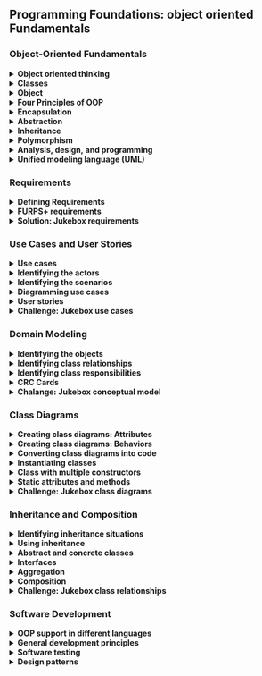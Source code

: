## Programming Foundations: object oriented Fundamentals

### Object-Oriented Fundamentals
<details>
		<summary><strong>Object oriented thinking</strong></summary>
		relaize that object oriented programming is not itself a language Object orientation
		is referred to as a programming paradigm A set of ideas that's supported by many
		languages
		<br>
		<br>
        <strong>Object-Oriented Programming (OOP): </strong>
		<br>
		is a programming paradigm that relies on the concept of <strong>classes and objects.</strong> It is used to structure a software program into simple, reusable pieces of code blueprints <strong>(usually called classes)</strong>, which are used to create <strong>individual instances of objects.</strong>
        <br>
		<ul>
			<li>Objects contain both functions (or methods) and data.</li>
			<li> An object provides a public interface to other code that wants to use it, but it maintains its own private internal state: this means that other parts of the system don't have to care about what is going on inside the object.</li>
		</ul>
        <br>
		<strong>Object oriented Programming Language</strong>
		<ul>
			<li>C#</li>
			<li>C++</li>
			<li>Go</li>
			<li>Java</li>
			<li>Javascript</li>
			<li>perl</li>
			<li>PHP</li>
			<li>python</li>
			<li>R</li>
			<li>Ruby</li>
			<li>Swift</li>
			<li>VB.NET</li>
			<li>and many others</li>
		</ul>
		<br>
		And there are other programming paradigms beyon just procedural and object
		orientation
		<ul>
			<li><strong>Logic Programming Language:</strong> Like Prplog</li>
			<li><strong>Functional Programming Language:</strong> Like Haskell</li>
		</ul>
</details>
<details>
		<summary><strong>Classes</strong></summary>
		<strong>Class: </strong>code-template for creating program objects
		<br>
		<br>
		<strong>Class Components</strong>
		<ul>
			<li><strong>Type ➡️ Name:</strong> What is it?
			<br>
			"RoundCookie"
			</li>
			<li><strong>Properties, data ➡️ Attributes:</strong> What describes it?
			<br>
			"Weight, Color"
			</li>
			<li><strong>Operations ➡️ Behavior:</strong> What can it do?
			<br>
			"decorate() - consume()"
			</li>
		</ul>
		<br>
		<strong>Method:</strong> are basically functions with key difference that methods
						are defined as part of a class
		<ul>
			<li>A program procedure that can return a value </li>
			<li>Defined as part of a class</li>
			<li>can only access data known to its object</li>
		</ul>
		<br>
		<strong>Example</strong>

```
Class Feel:
	position
	color
	boolean
	move()
```
<br>
		<strong>Existing Classes in OO Languages</strong>
		At a minimum:
		<br>
		<ul>
			<li>strings</li>
			<li>Dates</li>
			<li>Collections</li>
			<li>File I/O</li>
			<li>Networking</li>
			<li>And often many more...</li>
		</ul>
		<br>
		<strong>Frameworks and libraries</strong>
		<ul>
			<li>Java Class Library</li>
			<li>.NET Framework BCL</li>
			<li>C++ Standard Library</li>
			<li>Ruby Standard Library</li>
			<li>Python Standard Library</li>
		</ul>
</details>
<details>
		<summary><strong>Object</strong></summary>
		<strong>Object</strong> is an instance of a class
		<br>
		<br>
        Objects are class instances that inherit all the variables and methods from a class.
        <br>
		All objects have
		<ul>
			<li><strong>Identity:</strong>  Coffee mug</li>
			<li><strong>Attribute:</strong> Color, size, fullness</li>
			<li><strong>Behviors:</strong>  fill(), empty(), clean()</li>
		</ul>
		<br>
		<storng>Example</storng>

```
Feel = new Feel(3, "white", false)
```
<br>
		<strong>Objects = Nouns</strong>
		<ul>
			<li>Things</li>
			<li>People</li>
			<li>Places</li>
			<li>Ideas</li>
			<li>Concepts</li>
		</ul>
</details>
<details>
		<summary><strong>Four Principles of OOP</strong></summary>
		there are four fundamentals ideas in object oriented programming to keep in your
		mind when creating classes
		<ul>
			<li><strong>Encapsulation: </strong>containing information in an object, exposing only selected information</li>
			<li><strong>Abstraction: </strong>only exposing high level public methods for accessing an object</li>
			<li><strong>Inheritance: </strong>child classes inherit data and behaviors from parent class</li>
			<li><strong>Polymorphism: </strong>many methods can do the same task</li>
		</ul>
</details>
<details>
		<summary><strong>Encapsulation</strong></summary>
		<strong>Encapsulation:</strong> is the packing of data and functions into one component (for example, a class) and then <strong>controlling access to that component to make a "blackbox" out of the object.</strong>
		<br>
		<ul>
			<li>Wrapping up a data and method together into a single unit (in other words class) is called Encapsulation</li>
			<li>Encapsulation is like enclosing in a capsule. That is enclosing the related operations and data related to an object into that object</li>
		</ul>
		<br>
		<br>
		the purpose of encapsulation is to protect an object from unwanted changes
		<br>
		<strong>to protect an object from unwanted changes to have access to the that data you should use methods that object have setter method or getter method that you define</strong>
		<br>
		<br>
        to make sure that "sensitive" data is hidden from users. To achieve this, you must declare class variables/attributes as private (cannot be accessed from outside the class). If you want others to read or modify the value of a private member, you can provide public get and set methods.
		<br>
		<br>
        <strong>Why Encapsulation?</strong>
        <ul>
            <li>Encapsulation ensures better control of your data, because you (or others) can change one part of the code without affecting other parts</li>
            <li>Increased security of data</li>
        </ul>
		<br>
		<strong>Example</strong>

```
class Player:
 currentHealth
 maxHealth
 setHealthOnLevelUp():
  maxHealth += 500
  currentHealth = maxHealth
```
<br>
		<strong>Another Example</strong>

```
class Car:
 gastype = diesel
 getFuelPercentage():
  return Fuel%
```
<br>

```
bmw = new Car()
bmw.getFuelPercentage()
```
</details>
<details>
		<summary><strong>Abstraction</strong></summary>
		<strong>Abstraction: </strong>main goal is to handle complexity by hiding unnecessary details from the user.
        <br>
		Abstraction means we focus on the essential qualities of something rather than one specific example. By using abstraction, we automatically discard what's unimportant or irrelevant.
		<br>
        Hiding unnecessary details and functionalities and only showing what is important to work is an abstraction.
        <br>
		<ul>
			<li>Abstruction is "To represent the essentail feature without representing the background details" </li>
			<li>Abstruction lets you focus on what the object does instead of how it does it</li>
		</ul>
        <br>
        <br>
        refers to “showing” only the essential attributes of something and “hiding” any implementation information that is unnecessary to the user.
        <br>
        <br>
        It allows users not to get overwhelmed by the hidden logic that makes the users complex logic.
        <br>
        the user is not required to understand or even think about it.
        <br>
        <br>
        <strong>Advantages of Data Abstraction</strong>
        <ul>
            <li>Helps the user to avoid writing low level code.</li>
            <li>Avoids code duplication and increases reusability.</li>
            <li>Can change internal implementation of class independently without affecting the user.</li>
            <li>Helps to increase security of an application or program as only important details are provided to the user.</li>
        </ul>
</details>
<details>
		<summary><strong>Inheritance</strong></summary>
		<strong>Inheritance: </strong>it is possible to inherit attributes and methods from one class to another.
		<br>
        <strong>parent classes extend attributes and behaviors to child classes.</strong>
		<br>
		<br>
        <strong>inheritance concept</strong> into two categories:
        <ul>
            <li><strong>derived class (child)</strong> - the class that inherits from another class</li>
            <li><strong>base class (parent)</strong> - the class being inherited from</li>
        </ul>
		<br>
		<ul>
			<li>Base a new object or class on an existing one</li>
			<li>Inherit the existing attributes and methods</li>
			<li>Great form of code reuse</li>
		</ul>
		<br>
		<strong>Why And When To Use "Inheritance"?</strong>
		<br>
        <strong>It is useful for code reusability:</strong> reuse attributes and methods of an existing class when you create a new class.
		<br>
		<br>
		Multiple Inheritance: mean one child has more than father it's not good and not supported in all the language
</details>
<details>
		<summary><strong>Polymorphism</strong></summary>
		<strong>Dynamic Polymorphism: </strong>Uses the same interface for methods on different types of objects that may implement those method in different ways
		<br>
		<br>
		<strong>Method Overriding:</strong> is change one or more methods from the superClass with the same name to take the same input but change the function itself.
		<br>
		<strong>Creating a unique version of an inherited method.</strong>
		<br>


```
Animal:
 makeSound()

cat:
 makeSound() → "Meow"

dog:
 makeSound() → "Haw haw"
```
<br>
		<strong>Method Overloading: </strong>Implements multiple methods with the same name, but different parameters
		<br>
		Example:

```
brew(coffee, water) → cupOfCoffee
brew(tea, water) → cupOfTea
brew(coffee, tea, water) → cupOfSomething
```
</details>

<details>
		<summary><strong>Analysis, design, and programming</strong></summary>
		<strong>Object-Oriented:</strong> there are usually another word right beside it
		<ul>
			<li><strong>Object Oriented Programming:</strong> Built it, The way to built your design</li>
			<li><strong>Object Oriented Design:</strong> Plan your solution, How are you going to do it?</li>
			<li><strong>Object Oriented Analysis:</strong> Understand your problem, What you need to do?</li>
		</ul>
		<br>
		<strong>The five steps approach:</strong>
		<ul>
			<li>1. Gather requirements ( Fetching for a problem to solve)</li>
			<li>2. Describe the application ( Plain text of how the people will use it)</li>
			<li>3. Identify the main object (The start point of making the classes)</li>
			<li>
				1. Describe the interactions between them
				<ul>
					<li>1. Understanding each object responsibilities.</li>
					<li>2. The behaviors they need to have.</li>
					<li>3. When they interact with other objects</li>
				</ul>
			</li>
			<li>5. Create a class diagram</li>
		</ul>
</details>
<details>
		<summary><strong>Unified modeling language (UML)</strong></summary>
		<strong>Unified Modeling Language (UML):</strong> Standardized notation for diagrams to visualize object-oriented systems.
		<br>
		<h4>Types of UML Diagrams</h4>
		<strong>Structural Diagrams</strong>
		<ul>
			<li>Class diagram</li>
			<li>Component diagram</li>
			<li>Depolyment diagram</li>
			<li>Object diagram</li>
			<li>Package diagram </li>
			<li>Profile diagram </li>
		</ul>
		<br>
		<strong>Behavioral Diagrams</strong>
		<ul>
			<li>Use case diagram</li>
			<li>Activity diagram</li>
			<li>State machine diagram</li>
			<li>sequence diagram</li>
			<li>Communication diagram </li>
			<li>Interaction overview diagram </li>
			<li>Timing diagram </li>
		</ul>
		<br>
		<h4>UML Tools</h4>
		<strong>Things to consider</strong>
		<ul>
			<li>Commercial or open source</li>
			<li>Support platforms</li>
			<li>Diagram drwaing capabilites</li>
			<li>Code generation capabilites</li>
		</ul>
</details>

### Requirements
<details>
		<summary><strong>Defining Requirements</strong></summary>
		The first step to any design process is to gather your requirements.
		<br>
		Figure out what your application or product needs to do.
		<br>
		<br>
		<strong>Requirements</strong> = what does the program need to do ?
		<br>
		what is the problem you are trying to solve ?
		<br>
		why are you building the program in the first place?
		<br>
		<br>
		<strong>Funcational Requirements:</strong> = What must it do?
		<br>
		the application must do ......
		<br>
		<br>
		Example: The system must:
		<ul>
			<li>Heat meals in space-packaging</li>
			<li>Allow users to set a timer for the meal</li>
			<li>Notify the user when the meal is ready.</li>
			<li>Change cooking time based on the type of meal</li>
			<li>Continue to function without a network connection</li>
		</ul>
		<br>
		<strong>Non-functional</strong> requirements = How should it do it?
		<ul>
			<li>Is it <strong>legal?</strong></li>
			<li><strong>Performance:</strong> Response time, Users Number simultaneously.</li>
			<li><strong>Support:</strong> if some problems happen any time what will you do?</li>
			<li><strong>Security</strong></li>
		</ul>
		<strong>How should be:</strong>
		<ul>
			<li>Available 24/7</li>
			<li>Usable while wearing work gloves.</li>
		</ul>
</details>

<details>
		<summary><strong>FURPS+ requirements</strong></summary>
		<strong>FURPS</strong> One commonly used model for classifying software quality attributes
		<br>
		FURPS serves as a checklist of several key qualities to consider when determining requirements.
		<br>
		<br>
		<strong>FURPS refer to </strong>
		<ul>
			<li>
				<strong>Functionality: </strong>the Features of the app
				<br>
				Capability, Reusability, Security
			</li>
			<br>
			<li>
				<strong>Usability: </strong>what affect the person who will use the app?
				<br>
				Is it easy on the eyes?
				<br>
				 Is it intuitive to use?
				<br>
 				Is the documentation accurate and complete?
				<br>
				Human Factors, Aesthetics, Consistency, Documentation
			</li>
			<br>
			<li>
				<strong>Reliability: </strong>How Much system downtime is acceptable? Is system can be recovered?
				<br>
				Availability, Failure Rate & Duration, Predictability
			</li>
			<br>
			<li>
				<strong>Performance: </strong> dictate the application's response time through put.
				<br>
  				And they put limits on the system resources it can use. In supportability.
  				<br>
				Speed, Efficiency, Resource, Consumption, Scalability
			</li>
			<br>
			<li>
				<strong>Supportability: </strong>  Make sure the application can be tested, extended, serviced and installed and configured.
				<br>
				Testability, Extensibility, Serviceability, Configurability
			</li>
		</ul>
		<br>
		<strong>FURPS+</strong>
		<ul>
			<li><strong>Design: </strong>constraints on how the software must be built because the app requires certain things such as a relational database.</li>
			<li>
				<strong>Implementation: </strong> Does it have to be written in a certain language?<br>
				Are there standards or methodologies that need to be followed?</li>
			<li>
				<strong>Interface: </strong>Communication with other devices is a common need.
				<br>
				refer to an external system that needs to be interfaced with.
			</li>
			<li><strong>Physical: </strong> related to the hardware on which the application must run or deplyed on.</li>
		</ul>
</details>
<details>
	<summary><strong>Solution: Jukebox requirements</strong></summary>
	<strong>Functional - the system must do:</strong>
	<ul>
		<li>Have music libraries</li>
		<li>Allow user to choose any album and select single song</li>
		<li>After putting any song to play check the queue</li>
		<li>if the last 3 songs from same user jump it to the next play</li>
		<li>if not put it in the queue</li>
	</ul>
	<br>
	<strong>Non-Functional - the system should be:</strong>
	<ul>
		<li>Intuitive to use while floating in space</li>
		<li>Available 24/7</li>
		<li>Low power</li>
	</ul>
</details>

### Use Cases and User Stories
<details>
	<summary><strong>Use cases</strong></summary>
	<strong>Use Cases: </strong>shifting focus towards the user and how they accomplish a particular goal a use case needs three essential things
	<br>
	<ul>
		<li><strong>Title: </strong>What is the goal?</li>
		<li><strong>Primary Actor: </strong>Who desires it? (the person or system that will use the program)</li>
		<li><strong>Success Scenario: </strong>How is it accomplished? (the steps)</li>
	</ul>
	<strong>Additional Details</strong>
	<ul>
		<li><strong>Preconditions:</strong> When this use case is started?</li>
		<li><strong>Postconditions</strong></li>
		<li><strong>Secondary Actors</strong></li>
		<li><strong>Stakeholders</strong></li>
		<li><strong>Scope</strong></li>
		<li><strong>Priority</strong></li>
		<li><strong>Owner</strong></li>
	</ul>
	<br>
	<h4>Use Case: Scenario as Steps</h4>
	<ul>
		<li><strong>Title: </strong>Heat Meal</li>
		<li><strong>Primary Actor: </strong>Astronaut</li>
		<li>
			<strong>Success Scenario: </strong>
			<ul>
				<li>Astronaut inserts meal package.</li>
				<li>The system identifies the type of meal.</li>
				<li>The system heats the package for the length of time required for meal type.</li>
				<li>The system notifies the astronaut that the meal is ready to vie space pager.</li>
				<li>Astronaut removes the package from the system.</li>
			</ul>
		</li>
		<li>
			<strong>Extensions</strong>
			<ol>
				<li>Describe steps for unidentifiable package</li>
				<li>Describe steps for space-pager system error</li>
			</ol>
		</li>
	</ul>
</details>
<details>
	<summary><strong>Identifying the actors</strong></summary>
	Start thinking about the peoples who maybe use your system "If it multiple users system". (User Icon)
	<br>
	who will interact with the program
	<br>
	Thinking about another systems or organizations which need to connect with your system. (Systems = Box)
	<br>
	Notice that  the program could have multiple people interacting with it to accomplish different goals.
	<br>
    Thinking about their different job titles or departments can also prompt ideas for use case scenarios.
	<br>
	yoou should also ask does the application need to interact with other computer systems or other organizations?
	<br>
    Those external systems are considered actors too.
	<br>
	But keep in mind that the same person with the same role and job title could actually be different actors at different times.
	<br>
    The focus should really be on the goal that the actor wants to accomplish, and how we define those actors can vary depending on the use case.
	<br>
    the primary actors in scenario aren't necessarily the most important actor in the scenario They're just the one who initiated it
</details>
<details>
	<summary><strong>Identifying the scenarios</strong></summary>
	describe a goal that an actor can accomplish in a single encounter and stay focused on the user's intention what they really want to accomplish.
	<br>
	<br>
	write your scenario either as a paragraph or a list of steps The goal is readability and ease of creation over formality.
	<br>
    don't put the verbs that will accomplish the goal put the goal it self omit needless words
    don't use words like screen, click, button , select
	<strong>User-Focused Goals</strong>
	<ul>
		<li>Cook meal</li>
		<li>Generate reports</li>
		<li>Change settings</li>
		<li>Order supplies</li>
	</ul>
	<br>
	<strong>Focus</strong> only on the best scenario ever then all others can be alternative paths
	<br>
	<strong>Focus</strong> on the main actions with out any details
	<br>
	<strong>Focus</strong> on the function without the interface, Don't use words bottom, screen, click .. etc.
	<br>
	<br>
	<strong>Question to help you thinking:</strong>
	<ul>
		<li>Who performs system adminstration tasks?</li>
		<li>Who manages users and security?</li>
		<li>What happens of the system fails?</li>
		<li>Is anyone looking at performance metrics or logs?</li>
	</ul>
</details>
<details>
	<summary><strong>Diagramming use cases</strong></summary>
	<ol>
		<li>Start with listing your use cases</li>
		<li>Then draw the actors with there names, and make circle on each use case, after than draw a big box around use cases as a refer to the system internal</li>
		<li>Draw lines from the actor to each user case he will work with</li>
		<li>If there are another system or second role actor, draw it at the other side with square around and <<actor>> to define it</li>
	</ol>
</details>
<details>
	<summary><strong>User stories</strong></summary>
	User story is simpler than use case, it's focus only on small scenario from the user perspective and focusing only on his goal. As a (type of user) I want (goal) so that (reason)
	<br>
	still describes a single small scenario from a user's perspective, focusing on their goal. what they want to do and why rather than focusing on the system.
	<br>
	But unlike a use case, which can be several pages,
	<br>
	a user story is typically written as just one, perhaps two, sentences and they're very commonly written on index cards because that forces us to keep them short and sweet.
	<br>
	the focus is on intent and should not include descriptions of the user interface. these are intended to be quick, readable summaries of a specific goal and why the user wants it.
	<ul>
		<li>
			As an astronaut - I want to heat up my food - So that I can get eat a warm meals
		</li>
		<li>
			As a nutritianist - I want to see what astronauts eat - So that i can monitor their diet
		</li>
		<li>
			As an astronaut - I want to press a button to delay when my food gets cooked - So that it will be ready later
		</li>
		<li>
			As an astronaut - I want to schedule when i heat my food- So it will be ready later
		</li>
		<li>
			As a student - I want to see my courses - so I can focus on studying.
		</li>
	</ul>
	<br>
	<br>
	<table>
		<tr>
			<th>User Stories</th>
			<th>Use Cases</th>
		</tr>
		<tr>
			<td>short (one index card)</td>
			<td>Long (a document)</td>
		</tr>
		<tr>
			<td>One goal, no details</td>
			<td>Multiple goals and details</td>
		</tr>
		<tr>
			<td>Informal</td>
			<td>Casual to (very) formal</td>
		</tr>
		<tr>
			<td>"Placeholder for conversation"</td>
			<td>"Record of converstion"</td>
		</tr>
	</table>
	<br>
	We start making User Stories to hold the topics then make Use case to Each one or collect smaller together.
</details>
<details>
	<summary><strong>Challenge: Jukebox use cases</strong></summary>
	<strong>Functional Requirements</strong>
	<ul>
		<li>Maintain a library of albums/songs</li>
		<li>Allow users to brows albums/songs</li>
		<li>Allow users to select individual songs</li>
		<li>Prevent users from selecting entire albums</li>
		<li>Maintain a queue of songs to play</li>
		<li>Play music</li>
		<li>Allow users to sort by artist</li>
		<li>Identify individual users</li>
		<li>Track number of plays per user</li>
	</ul>
	<br>
	<strong>Non-Functional Requirements</strong>
	<ul>
		<li>Intuitive to use in spacec</li>
		<li>Available 24/7</li>
		<li>Low Power</li>
		<li>Updatable</li>
	</ul>
	<br>
	<strong>Use Case 01</strong>
	<ul>
		<li><strong>Title: </strong>Play song</li>
		<li><strong>Primary Actor: </strong>User</li>
		<li>
			<strong>Success Scenario: </strong>
			<ol>
				<li>The system identifies user</li>
				<li>The user browses library of available albums</li>
				<li>The user selects an album and browses list of songs on the selected album</li>
				<li>The user selects a song</li>
				<li>The system plays the selectd a song</li>
				<li>play like setting</li>
			</ol>
		</li>
	</ul>
	<br>
	<strong>Use Case 02</strong>
	<ul>
		<li><strong>Title: </strong>Select Multiple Songs</li>
		<li><strong>Primary Actor: </strong>User</li>
		<li>
			<strong>Success Scenario: </strong>
			<ol>
				<li>The system identifies user</li>
				<li>The user browses available albums and songs</li>
				<li>The user selects a song</li>
				<li>The system begins playing selectd song</li>
				<li>The user continues browsing and selects a second song</li>
				<li>The system adds second song to play queue</li>
				<li>The system plays second song after first song is over</li>
			</ol>
		</li>
	</ul>
	<br>
	<strong>Use Case 03</strong>
	<ul>
		<li><strong>Title: </strong>Play song</li>
		<li><strong>Primary Actor: </strong>Astronaut</li>
		<li>
			<strong>Success Scenario: </strong>
			<ol>
				<li>Astronaut open lib</li>
				<li>Then pick an album</li>
				<li>
					choose 3 songs or less to play
					<ol>
						<li>if choose more tell him max number</li>
						<li>if there are 3 same user jump next play</li>
					</ol>
				</li>
				<li>
					choose play setting (loop, shuffle)
					<ol>
						<li>if not selected ask after queue, time 10sec then shuffle.</li>
					</ol>
				</li>
				<li>play like setting</li>
			</ol>
		</li>
	</ul>
	<br>
	<br>
	<strong>Use Case 04</strong>
	<ul>
		<li><strong>Title: </strong>Update Lib</li>
		<li><strong>Primary Actor: </strong>Admin</li>
		<li>
			<strong>Success Scenario: </strong>
			<ol>
				<li>Astronaut open sittings</li>
				<li>plugin storage</li>
				<li>move new data, done editing</li>
				<li>remove storage</li>
				<li>close setting</li>
			</ol>
		</li>
	</ul>
	<br>
	<strong>User Stories</strong>
	<br>
	As a user, i want my song to be added to the front of a long play queue, so that i don't have to wait hours to hear it
	<br>
	As a user, i want to be identified without touching anything, so that my hands are free to do other things
</details>

### Domain Modeling

<details>
	<summary><strong>Identifying the objects</strong></summary>
	- After defining requirements and writing some use cases or user stories we start to transition from analysis, understanding the problem we're trying to solve, to design, how we're going to organize our solution.
  	<br>
	- with the analysis done, our next step is to create a conceptual model.
	<br>
	<br>
	<strong>Conseptual Model: </strong> Represents important objects and the relationships between them
	<br>
	This model is done after analysis phase (Use cases & user stories)
	<br>
	at this point we pick all our system objects and every thing we should be aware of
	<br>
	To get the objects we go back to the use cases and the user stories then pick all of the nouns
	<br>
	To identify objects we'll go through all of our use cases and user stories and any other written requirements to pick out all of the nouns.
	<br>
  	after defining the objects we simply drawing a box around each of those objects we have the beginning of a conceptual model.
	<br>
	<img src="https://manssorr.notion.site/image/https%3A%2F%2Fs3-us-west-2.amazonaws.com%2Fsecure.notion-static.com%2F49dabb74-ffff-418a-8a72-26ed2a6c2f72%2FUntitled.png?table=block&id=245bc35e-55d3-468a-9c94-ad0ac25290db&spaceId=a3f51d20-62c5-408a-823f-471ed08ec100&width=1410&userId=&cache=v2" alt="img" title="image Title" />
	<br>
	<img src="https://manssorr.notion.site/image/https%3A%2F%2Fs3-us-west-2.amazonaws.com%2Fsecure.notion-static.com%2Fb8eda863-2846-4823-b24d-5552455bfb15%2FUntitled.png?table=block&id=d500e754-1f34-4b07-b67b-3c246e13003d&spaceId=a3f51d20-62c5-408a-823f-471ed08ec100&width=990&userId=&cache=v2" alt="img" title="image Title">
	<br>
	Now search at them to find duplications and the useless ones
	<img src="https://manssorr.notion.site/image/https%3A%2F%2Fs3-us-west-2.amazonaws.com%2Fsecure.notion-static.com%2F2523c469-56bd-4699-ab20-be0d632f3993%2FUntitled.png?table=block&id=b6e91e7a-0f4d-4175-b497-66ed9ea565fe&spaceId=a3f51d20-62c5-408a-823f-471ed08ec100&width=1480&userId=&cache=v2" alt="img" title="image Title">
</details>
<details>
	<summary><strong>Identifying class relationships</strong></summary>
	Now after pick the class to the conceptual model we need to identify the relations between them with draw lines between them
	<br>
	Once we have the potential objects picked out for our conceptional model, it's useful to indicate the main relationships or associations between those concepts by drawing lines between the boxes.
	<br>
  	Now, optionally, it may be useful to add a short note to actually describe the relationship.
	<br>
	then write down a work which describe the relation between them
	<br>
	The benefit of detailing these relationships is that it makes it easier to realize which objects interact with each other, meaning which objects have behaviors that affect other objects.
	<br>
	<img src="https://manssorr.notion.site/image/https%3A%2F%2Fs3-us-west-2.amazonaws.com%2Fsecure.notion-static.com%2Fc8de4732-2f75-4e01-91dd-dbae99478af4%2FUntitled.png?table=block&id=e6999521-f2a8-4c38-9be2-7af49e9e5e64&spaceId=a3f51d20-62c5-408a-823f-471ed08ec100&width=1130&userId=&cache=v2"  alt="img" title="image Title">
</details>
<details>
	<summary><strong>Identifying class responsibilities</strong></summary>
	Now we need to know each class (object) responsibilities, so we back to use cases and user stories then searching this time for verbs only
	<br>
	We need to figure out the responsibilities for our conceptual objects to really identify what are, and what are not classes that we'll need to create.
	<br>
	We will go back to the user stories and  look for verbs, and verb phrases to identify responsibilities.
	<br>
	<img src="https://manssorr.notion.site/image/https%3A%2F%2Fs3-us-west-2.amazonaws.com%2Fsecure.notion-static.com%2F5dd78045-b45e-4714-815d-4e855a5ebae7%2FUntitled.png?table=block&id=cd0ebe73-edb0-4a3f-a2f5-383d27da213c&spaceId=a3f51d20-62c5-408a-823f-471ed08ec100&width=1390&userId=&cache=v2" alt="img" title="image Title">
	<br>

> An object should be responsible for itself
<br>
	like steers asteroid for first look you may said the player who responsible for steer it !
	<br>
	but no, the player only ask the asteroid to move and the asteroid itself responsible to his move
	<br>
	<img src="https://manssorr.notion.site/image/https%3A%2F%2Fs3-us-west-2.amazonaws.com%2Fsecure.notion-static.com%2F24ce28fb-11d8-4914-b19a-acace07eb252%2FUntitled.png?table=block&id=5c38e419-20af-4607-9940-b5921fcb5027&spaceId=a3f51d20-62c5-408a-823f-471ed08ec100&width=1600&userId=&cache=v2" alt="img" title="image Title">
	<br>
	Don't give much behaviors(responsibilities) to single actor but the mean actor could ask other things to there behaviors
	<img src="https://manssorr.notion.site/image/https%3A%2F%2Fs3-us-west-2.amazonaws.com%2Fsecure.notion-static.com%2F84d1c953-70a3-40cd-94db-b442e9cdd363%2FUntitled.png?table=block&id=59ff3479-8f33-44b3-b0f6-f78e024371a7&spaceId=a3f51d20-62c5-408a-823f-471ed08ec100&width=1510&userId=&cache=v2" alt="img" title="image Title">
	<br>
	System word here refers to some part of the system should do that not an actor called system will do ! to avoid doing that :
	<br>
	<img src="https://manssorr.notion.site/image/https%3A%2F%2Fs3-us-west-2.amazonaws.com%2Fsecure.notion-static.com%2F2fe2a6a7-b3d1-48cc-acdb-79cbf3a0f379%2FUntitled.png?table=block&id=5c6d6a1f-9c0c-4514-aa95-8b977d47c4b8&spaceId=a3f51d20-62c5-408a-823f-471ed08ec100&width=2000&userId=&cache=v2" alt="img" title="image Title">
	<br>
	<img src="https://manssorr.notion.site/image/https%3A%2F%2Fs3-us-west-2.amazonaws.com%2Fsecure.notion-static.com%2F6a0f6d57-09da-474e-a327-ab72358c62c7%2FUntitled.png?table=block&id=b053f382-215a-41d8-87f4-495adf687bde&spaceId=a3f51d20-62c5-408a-823f-471ed08ec100&width=2000&userId=&cache=v2" alt="img" title="image Title">
</details>
<details>
	<summary><strong>CRC Cards</strong></summary>
	<br>
	<strong>CRC: </strong>Class Responsibilities Collaboration
	<br>
	<strong>Each CRC cards represents one class</strong>
	<ul>
		<li>it has three sections. The first section is the name of the class at the top, which is usually underlined.</li>
		<li>The Right section  is the Responsibilities of the class, the things that it needs to take care of.</li>
		<li>The left section  is for the Collaborators, the other classes it interacts with.</li>
	</ul>
	CRC cards typically use this format with the responsibilities taking up the left two-thirds of the card, and the collaborators on what's remaining to the right.
	<br>
	<br>
	<strong>CRH: </strong>Component Responsibilities Helper
	<br>
	It should be like that and on a small piece of paper, to make it simple.
	<br>
	<img src="https://manssorr.notion.site/image/https%3A%2F%2Fs3-us-west-2.amazonaws.com%2Fsecure.notion-static.com%2Ffbef972f-518b-4529-9c17-cd551fba3c36%2FUntitled.png?table=block&id=3455ea55-fc92-410a-ac4b-afca421d8823&spaceId=a3f51d20-62c5-408a-823f-471ed08ec100&width=820&userId=&cache=v2" alt="img" title="image Title">
	<br>
	Use NOUNS to find Class , And VERBS to Responsibilities
	<br>
	<img src="https://manssorr.notion.site/image/https%3A%2F%2Fs3-us-west-2.amazonaws.com%2Fsecure.notion-static.com%2Fd778ae96-578f-44ee-96a0-58a90314ddec%2FUntitled.png?table=block&id=26157f67-2f8d-40a9-b65e-16e33bc79c80&spaceId=a3f51d20-62c5-408a-823f-471ed08ec100&width=830&userId=&cache=v2" alt="img" title="image Title">
</details>
<details>
	<summary><strong>Chalange: Jukebox conceptual model</strong></summary>
	<img src="https://manssorr.notion.site/image/https%3A%2F%2Fs3-us-west-2.amazonaws.com%2Fsecure.notion-static.com%2F50126ae2-6160-4a45-8eda-a07d92aa3b05%2FUntitled.png?table=block&id=649be3cd-debe-4db7-8d97-8582eadb215d&spaceId=a3f51d20-62c5-408a-823f-471ed08ec100&width=1570&userId=&cache=v2">
	<br>
	<img src="https://manssorr.notion.site/image/https%3A%2F%2Fs3-us-west-2.amazonaws.com%2Fsecure.notion-static.com%2F6e8e59f4-a480-44ca-8fd6-0fa825b90305%2FUntitled.png?table=block&id=c3cc288c-5604-4be4-81b9-a75f81ff5e6d&spaceId=a3f51d20-62c5-408a-823f-471ed08ec100&width=1610&userId=&cache=v2">
	<br>
	<img src="https://manssorr.notion.site/image/https%3A%2F%2Fs3-us-west-2.amazonaws.com%2Fsecure.notion-static.com%2F307ea140-1d62-4dfd-9f3f-b27c3856e4c5%2FUntitled.png?table=block&id=3f0b056e-97b5-404e-98ab-d49e4bd9c8ec&spaceId=a3f51d20-62c5-408a-823f-471ed08ec100&width=2000&userId=&cache=v2">
	<br>
	Removing system to Avoiding master class
	<img src="https://manssorr.notion.site/image/https%3A%2F%2Fs3-us-west-2.amazonaws.com%2Fsecure.notion-static.com%2F7097015c-1858-4b00-b102-cbb767b7d6bb%2FUntitled.png?table=block&id=a63c731d-ee06-4d5b-989e-54a6111f998a&spaceId=a3f51d20-62c5-408a-823f-471ed08ec100&width=670&userId=&cache=v2">
	<br>
	<img src="https://manssorr.notion.site/image/https%3A%2F%2Fs3-us-west-2.amazonaws.com%2Fsecure.notion-static.com%2F638d9d26-f738-4e13-9532-b55ec2c2f92b%2FUntitled.png?table=block&id=9faebf58-7cc7-48ff-b629-39c3a65616e2&spaceId=a3f51d20-62c5-408a-823f-471ed08ec100&width=1440&userId=&cache=v2">
	<br>
	<img src="https://manssorr.notion.site/image/https%3A%2F%2Fs3-us-west-2.amazonaws.com%2Fsecure.notion-static.com%2Fa5b1d328-0667-4f0f-84d1-dbd28c9c173f%2FUntitled.png?table=block&id=e3df3e52-264d-44f4-a524-4b3b266c0888&spaceId=a3f51d20-62c5-408a-823f-471ed08ec100&width=2000&userId=&cache=v2">
</details>

### Class Diagrams
<details>
	<summary><strong>Creating class diagrams: Attributes</strong></summary>
	<strong>Class Diagram</strong>
	<br>
	<ul>
		<li><strong>ClassName</strong>: Spaceship</li>
		<li>
			<strong>Attributes</strong>
			<ul>
				<li>callSign</li>
				<li>shieldActive</li>
				<li>shieldStrength</li>
				<li>position</li>
			</ul>
		</li>
		<li>
			<strong>Behaviors</strong>
			<ul>
				<li>getShieldStrength</li>
				<li>reduceShield</li>
				<li>getPosition</li>
				<li>move</li>
				<li>setPosition</li>
			</ul>
		</li>
	</ul>
	<br>
	<br>
	<strong>Behavior</strong>  they're usually named as short verb phrases.
	<br>
	it's common practice to name methods that modify and retrieve attributes as get instant operations rather than things like change or retrieve.
	<br>
  	And some languages will even automatically generate getter and setter methods for you.
	<br>
	<br>
	 You'll commonly see plus and minus signs before the attributes and methods in UML class diagrams.
	<br>
	Which is referred to as controlling visibility.
	<br>
	Minus indicates that a member should be private to the class, meaning it's not directly accessible by other objects.
	<br>
  	plus means the member should be public.
	<br>
	<br>
	The rule here is to leave as many attributes and methods private as possible, and only make something public if you know another object will need to use it.
	<br>
	Your focus should really be on what object do rather than just viewing them as data structures.
</details>
<details>
	<summary><strong>Creating class diagrams: Behaviors</strong></summary>
	At behavior we can use Responsibilities from Conceptional model which we had created Responsibility(Input datatype) : Return datatype
	<br>
	Incapsolation: + Public - Private
	<img src="https://manssorr.notion.site/image/https%3A%2F%2Fs3-us-west-2.amazonaws.com%2Fsecure.notion-static.com%2F4902c992-ece1-43b4-8682-1c6b951e0a90%2FUntitled.png?table=block&id=5f72e7d8-7bd2-48b3-8f22-895401db3da0&spaceId=a3f51d20-62c5-408a-823f-471ed08ec100&width=1120&userId=&cache=v2">

> The rule: to make many as you can every thing is private, and only public if another object will need to use it
</details>
<details>
	<summary><strong>Converting class diagrams into code</strong></summary>

```
	public class Spaceship {

	// instance variables
	public String callsign;
	private int shieldStrength;

	// methods
	public String fireMissile() {
	return "Pew!";
	}

	public void reduceShield(int amount) {
	shieldStrength -= amount;
	}
}
```
<br>
</details>
<details>
	<summary><strong>Instantiating classes</strong></summary>
	To make a new object in different languages:
	<br>
	<img src="https://manssorr.notion.site/image/https%3A%2F%2Fs3-us-west-2.amazonaws.com%2Fsecure.notion-static.com%2Fa8c7c2dd-672b-4d5c-8c94-38e52242e61c%2FUntitled.png?table=block&id=7764beaa-b2db-4700-b0d6-dc21c50b6e70&spaceId=a3f51d20-62c5-408a-823f-471ed08ec100&width=2000&userId=&cache=v2">
	<br>
	<br>
	<strong>Constructor: </strong>A special method that gets called to create an object
	<br>
	It should contain the initial values that i want to be for each new object of this class.
	<br>
	And it should be a method on the class with same name of it and be + <strong>(Public)</strong>
</details>
<details>
	<summary><strong>Class with multiple constructors</strong></summary>
	At this point maybe some one say: What if I need to make an object with different initial values from the one you made the constructor with ? I will reply then make multiple constructors!
	<br>
	<br>
	<strong>Multiple Constructors:</strong> Also called overloading its to let the first constructor take in value at the argument ( ) to make another object with different initial values
	<br>
	most langauges will let us create multiple constructor methods through a process called overloading
	<br>

```
public class Spaceship {

	// instance variables
	public String callSign;
	private Int shieldStrength

	// constructor methods
	public Spaceship() {
		name = "The nameless ship";
		shieldStrength = 100; }

	// overload constructor
	public Spaceship(String name) {
		callSign = name;
		shieldStrength = 200;

	// other methods omitted
}
```
<strong>Method Overloading</strong> Which allow a class to have more than one method with the same name, but different sets of input parameters
	<br>
	Overloading multiple constructors gives us flexibility to pass in information when actually creating object
	<br>
	<br>
	<strong>Destructor</strong> A special method that gets called when the object is destroyed
	<br>
	<strong>Finalizer</strong> A special method that gets called when the object is destroyed
</details>
<details>
	<summary><strong>Static attributes and methods</strong></summary>
	<strong>Instance Variable: </strong>Variable for which each instantiated object of a class has a separate copy
	<br>

```
public class Spaceship {

	// instance variables
	public String callSign;
	private int shieldStrength;

	// class variables
	public static float toughness;

	// other code omitted
}
```
<br>
Just define it inside the class but out side the _ init_ function:
<br>

```
class Spaceship():

	# class variables
	toughness = 0.8

	def _init_(self):

		# instance variables
		self.callsign = "
		self._shieldStrength = 100

	# other code omitted
```
<br>
But to access it we should use className.classVariable NOT just as a normal Var
<br>
<img src="https://manssorr.notion.site/image/https%3A%2F%2Fs3-us-west-2.amazonaws.com%2Fsecure.notion-static.com%2Fb2ac4f90-1911-4938-a3e4-6d3debea0b05%2FUntitled.png?table=block&id=8bd50164-ee0e-4018-abf1-6953be901896&spaceId=a3f51d20-62c5-408a-823f-471ed08ec100&width=1640&userId=&cache=v2">
<br>
	<strong>Static Variable</strong>
	<br>
	<ul>
		<li>Variable that is shared across all objects in a class</li>
		<li>Also called a shared varible or a class variable</li>
	</ul>
	<br>
	At UML Statics member should be Underlined
	<br>
	<img src="https://manssorr.notion.site/image/https%3A%2F%2Fs3-us-west-2.amazonaws.com%2Fsecure.notion-static.com%2Fff77fb17-4a27-4396-a730-c7d78c536e72%2FUntitled.png?table=block&id=38958c1c-7b5d-4649-b52f-212a12dee4f3&spaceId=a3f51d20-62c5-408a-823f-471ed08ec100&width=640&userId=&cache=v2" >
</details>
<details>
	<summary><strong>Challenge: Jukebox class diagrams</strong></summary>
	<img src="https://manssorr.notion.site/image/https%3A%2F%2Fs3-us-west-2.amazonaws.com%2Fsecure.notion-static.com%2F0e827136-1df9-4c4d-8d27-641b29418543%2FUntitled.png?table=block&id=e94baa53-8c58-4e29-a2c3-5bda7a04d54b&spaceId=a3f51d20-62c5-408a-823f-471ed08ec100&width=1600&userId=&cache=v2" >
	<br>
	Here You make vars private so made two public get methods to access them
	<br>
	<img src="https://manssorr.notion.site/image/https%3A%2F%2Fs3-us-west-2.amazonaws.com%2Fsecure.notion-static.com%2F18a1a301-4d2f-4e2a-a1e6-e312cfc919de%2FUntitled.png?table=block&id=e4de6685-fa1e-410d-9391-6a5290d4838d&spaceId=a3f51d20-62c5-408a-823f-471ed08ec100&width=1020&userId=&cache=v2" >
	<br>
	<img src="https://manssorr.notion.site/image/https%3A%2F%2Fs3-us-west-2.amazonaws.com%2Fsecure.notion-static.com%2F488c66d8-18b8-4d07-8650-59f6490abb71%2FUntitled.png?table=block&id=4c66410f-0578-43cc-8f00-656de073e689&spaceId=a3f51d20-62c5-408a-823f-471ed08ec100&width=510&userId=&cache=v2" >
	<br>
	<img src="https://manssorr.notion.site/image/https%3A%2F%2Fs3-us-west-2.amazonaws.com%2Fsecure.notion-static.com%2F842cfe87-ebbe-4ef4-9cba-29db9b79b6aa%2FUntitled.png?table=block&id=6556c625-b78e-4801-880d-cb8d417e49d8&spaceId=a3f51d20-62c5-408a-823f-471ed08ec100&width=500&userId=&cache=v2" >
	<br>
	<img src="https://manssorr.notion.site/image/https%3A%2F%2Fs3-us-west-2.amazonaws.com%2Fsecure.notion-static.com%2F6338b670-0d9f-462d-bef8-1e09abdbef2a%2FUntitled.png?table=block&id=ed3b1843-05b8-4e32-b167-fb1073d2e0f7&spaceId=a3f51d20-62c5-408a-823f-471ed08ec100&width=2000&userId=&cache=v2" >
</details>

### Inheritance	and Composition
<details>
	<summary><strong>Identifying inheritance situations</strong></summary>
	<strong>inheritance:</strong> subclasses or child classes automatically have all of the attributes and methods of their parent class. And they can have their own unique attributes and methods in addition to those.
	<br>
	<br>
	The best way to identify if it's inheritance, is with two simple words, is a (a kind of , or  type of ) Inheritance describes an is a relationship between objects.
	<br>
	Like: A star fighter is a spaceship, or A cargo shuttle is a spaceship.
	<br>
	<img src="https://manssorr.notion.site/image/https%3A%2F%2Fs3-us-west-2.amazonaws.com%2Fsecure.notion-static.com%2Fa3e1db4c-a866-443d-bc73-1bd8b2210436%2FUntitled.png?table=block&id=d86b1594-f74a-4194-bdb0-8630c6ba4797&spaceId=a3f51d20-62c5-408a-823f-471ed08ec100&width=2000&userId=&cache=v2">
	<img src="https://manssorr.notion.site/image/https%3A%2F%2Fs3-us-west-2.amazonaws.com%2Fsecure.notion-static.com%2Fef963b1c-0f93-430b-8323-fb1bc6b9a4d9%2FUntitled.png?table=block&id=35e1eedc-13a2-48fa-9864-08b6f656108b&spaceId=a3f51d20-62c5-408a-823f-471ed08ec100&width=1140&userId=&cache=v2">
	<br>
	<br>
	<strong>Overriding:</strong> Allowing a subclass to replace the implementation of a method from the superclass
	<br>
	<strong>Method Overriding:</strong>is change one or more methods from the superClass with the same name to take the same input but change the function itself.
	<br>
	<br>
	And you can make a multilevel Inheritance

> It's Normal to didn't use any inheritance on every diagram you make!
</details>
<details>
	<summary><strong>Using inheritance</strong></summary>
	At different languages:
	<img src="https://manssorr.notion.site/image/https%3A%2F%2Fs3-us-west-2.amazonaws.com%2Fsecure.notion-static.com%2F8c48b3c0-6a88-4d16-b704-e7b8e176def8%2FUntitled.png?table=block&id=4f14896a-eca6-4a38-b6f6-daa428998370&spaceId=a3f51d20-62c5-408a-823f-471ed08ec100&width=2000&userId=&cache=v2">
	<br>
	To calling a method from the super class you may use the keyword Super like that:
	<img src="https://manssorr.notion.site/image/https%3A%2F%2Fs3-us-west-2.amazonaws.com%2Fsecure.notion-static.com%2Fad910232-1961-4058-8a35-1f573188e7c7%2FUntitled.png?table=block&id=130e2284-0ac5-43d9-92a0-c0371405b2c9&spaceId=a3f51d20-62c5-408a-823f-471ed08ec100&width=2000&userId=&cache=v2">
</details>
<details>
	<summary><strong>Abstract and concrete classes</strong></summary>
	<ul>
		<li>
			<details>
				<summary><strong>Abstract from GeeksForGeeks.Org</strong></summary>
				<strong>C++:</strong>  Sometimes implementation of all function cannot be provided in a base class because we don’t know the implementation. Such a class is called abstract class. For example, let Shape be a base class. We cannot provide implementation of function draw() in Shape, but we know every derived class must have implementation of draw(). Similarly an Animal class doesn’t have implementation of move() (assuming that all animals move), but all animals must know how to move. We cannot create objects of abstract classes.
				<br>
				<br>
				<strong>Java: </strong> An abstract class that is declared by the abstract keyword. An abstract class cannot be instantiated directly, i.e. the object of such class cannot be created directly using the new keyword. An abstract class can be instantiated either by a concrete subclass or by defining all the abstract method along with the new statement. It may or may not contain an abstract method. An abstract method is declared by abstract keyword, such methods cannot have a body. If a class contains an abstract method, then it also needs to be abstract.
			</details>
		</li>
		<li>
			<details>
				<summary><strong>Concrete from GeeksForGeeks.Org</strong></summary>
				<strong>Java: </strong>A concrete class in Java is a type of subclass, which implements all the abstract method of its super abstract class which it extends to. It also has implementations of all methods of interfaces it implements.
			</details>
		</li>
		<li>
			<details>
				<summary><strong>Important points (Java)</strong></summary>
				<ul>
					<li>A concrete class is a subclass of an abstract class, which implements all its abstract method.</li>
					<li>Abstract methods cannot have body.</li>
					<li>Abstract class can have static fields and static method, like other classes.</li>
					<li>An abstract class cannot be declared as final.</li>
					<li>Only abstract class can have abstract methods.</li>
					<li>A private, final, static method cannot be abstract, as it cannot be overridden in a subclass.</li>
					<li>Abstract class cannot have abstract constructors.</li>
					<li>Abstract class cannot have abstract static methods.</li>
					<li>If a class extends an abstract class, then it should define all the abstract methods (override) of the base abstract class. If not, the subclass(the class extending abstract class) must also be defined as abstract class.</li>
				</ul>
			</details>
		</li>
	</ul>
	<br>
	<strong>Abstract Class:</strong>
	<ul>
		<li>it's exists to be inherited by other classes</li>
		<li>Cannot be instantiated</li>
		<li>should contains at least one abstract method</li>
		<li>And not all of his methods should be abstract some of them can be implemented</li>
	</ul>
	<br>

> The benefit of including keywords like abstract and final is to communicate your intentions for a class to other programmers. It let's them know whether or not a class was designed with inheritance in mind.
</details>
<details>
	<summary><strong>Interfaces</strong></summary>
	<strong>Interface: </strong>
	<ul>
		<li>(is a form of abstraction) it list of methods for a class to implement.</li>
		<li>It doesn't contain any actual behavior.</li>
		<li>you're not allowed to put any functionality inside an interface.</li>
	</ul>
	<br>
	A class can implement multiple interfaces.
	<br>
	<br>
	Different between Interface and Abstract Class:
	<ul>
		<li>Interface represent a <strong>capability, that class implements</strong></li>
		<li>Abstract represent a <strong>type, that another class can inherit from.</strong></li>
	</ul>
	<br>
	The Implementation of interface at UML:
	<br>
	<img src="https://manssorr.notion.site/image/https%3A%2F%2Fs3-us-west-2.amazonaws.com%2Fsecure.notion-static.com%2F787c517a-0539-49a0-bd65-b9acf53a38ca%2FUntitled.png?table=block&id=91804cb2-93e4-4c08-bf97-054062977962&spaceId=a3f51d20-62c5-408a-823f-471ed08ec100&width=1060&userId=&cache=v2">
	<br>
	<br>

> Program to an interface, not to an implementation.

	because it's a developer's choice how to implement those methods rather than being provided with that code
</details>
<details>
	<summary><strong>Aggregation</strong></summary>
	<strong>Aggregation: </strong>is often referred to as a <strong>has a(has Many or Uses a or Uses Many) </strong> relationship like: the road has cars.
	<br>
	"Has a" relation ship  OR " Uses a" or "Uses many"
	<br>
	<br>
	UML is:
	<br>
	<img src="https://manssorr.notion.site/image/https%3A%2F%2Fs3-us-west-2.amazonaws.com%2Fsecure.notion-static.com%2F2f01611c-fdb5-4d7b-b669-8f84fd2a5809%2FUntitled.png?table=block&id=a1afc56c-ef68-479f-abdb-f3851098cbed&spaceId=a3f51d20-62c5-408a-823f-471ed08ec100&width=710&userId=&cache=v2">
</details>
<details>
	<summary><strong>Composition</strong></summary>
	<strong>Composition: (Is a more specific form of aggregation): </strong>Like aggregation, composition is based around a has-a relationship between objects but it specifically implies ownership so i say owns a(n) . Like: the spaceship owns the engine.
	<br>
	the owned element has no meaning or purpose with out the owner element, like the engine if I destroys the spaceship the engine would be destroyed too !
	<br>
	<br>
	SO. When you creating a class which will has a <strong>Composition</strong> relation take care of <strong>constructor and destructor</strong>
	<br>
	UML is:
	<br>
	<img src="https://manssorr.notion.site/image/https%3A%2F%2Fs3-us-west-2.amazonaws.com%2Fsecure.notion-static.com%2F383f0c1f-9a8d-4f86-b364-57f317c343ed%2FUntitled.png?table=block&id=07beb4d4-62d4-4a25-b525-317c4bfaceb0&spaceId=a3f51d20-62c5-408a-823f-471ed08ec100&width=2000&userId=&cache=v2">
</details>
<details>
	<summary><strong>Challenge: Jukebox class relationships</strong></summary>
	<img src="https://manssorr.notion.site/image/https%3A%2F%2Fs3-us-west-2.amazonaws.com%2Fsecure.notion-static.com%2Fcc6ed069-9b68-4277-978c-e4ccb5e0693a%2FUntitled.png?table=block&id=e9169960-f86a-4725-965a-e56ef7f47d97&spaceId=a3f51d20-62c5-408a-823f-471ed08ec100&width=2000&userId=&cache=v2">
	<br>
	<img src="https://manssorr.notion.site/image/https%3A%2F%2Fs3-us-west-2.amazonaws.com%2Fsecure.notion-static.com%2Fefedbb04-118c-4285-87af-cad1d4aaf629%2FUntitled.png?table=block&id=9d8d0844-1a4e-4e0f-b298-dd5bc054f58f&spaceId=a3f51d20-62c5-408a-823f-471ed08ec100&width=2000&userId=&cache=v2">
	<br>
	<img src="https://manssorr.notion.site/image/https%3A%2F%2Fs3-us-west-2.amazonaws.com%2Fsecure.notion-static.com%2F849d5f1f-853f-4aaa-82d9-1e526fe1efca%2FUntitled.png?table=block&id=bf735e94-1f9e-4119-aa7a-3cf2b9ab9ce0&spaceId=a3f51d20-62c5-408a-823f-471ed08ec100&width=2000&userId=&cache=v2">
</details>

### Software Development
<details>
	<summary><strong>OOP support in different languages</strong></summary>
	Typing = The data type of variables when declaration
	<br>
	<img src="https://manssorr.notion.site/image/https%3A%2F%2Fs3-us-west-2.amazonaws.com%2Fsecure.notion-static.com%2Fe27539a8-e8b8-46a2-91bd-7780868e4e09%2FUntitled.png?table=block&id=82e2007d-7336-42f5-9e50-3f783f500069&spaceId=a3f51d20-62c5-408a-823f-471ed08ec100&width=2000&userId=&cache=v2">
</details>
<details>
	<summary><strong>General development principles</strong></summary>
	<strong>SOLID</strong>
	<ul>
		<li><strong>Single responsibility principle:</strong> A class should have only a single responsibility</li>
		<li>Open/closed principle</li>
		<li>Liskov substitution priciple</li>
		<li>Interface segregation priciple</li>
		<li>Dependency inversion priciple</li>
	</ul>
	<br>
	<strong>DRY:</strong> Don't Repeat Yourself
	<br>
	<strong>YAGNI:</strong> You Ain't Gonna Need it
	<br>
	<strong>Code Smell:</strong> Any characteristic in a program's code that possibly indicates a deeper problem

</details>
<details>
	<summary><strong>Software testing</strong></summary>
	<strong>Documentation</strong> getting starter guides and training are all good and can help make a basic user become a power user
	<br>
	The software should be easy and intuitive to use
</details>
<details>
	<summary><strong>Design patterns</strong></summary>
	<strong>Design Pattern:</strong> The re-usable form of a solution to a design problem
	<br>
	<br>
	<strong>Factory Method Pattern:</strong> which could provide a structured way to instantiate different types of enemy spaceships based on the current level and difficulty setting.
	<br>
	<img src="https://manssorr.notion.site/image/https%3A%2F%2Fs3-us-west-2.amazonaws.com%2Fsecure.notion-static.com%2Fb05c860d-7058-41c7-b9db-7852167559ae%2FUntitled.png?table=block&id=0dcdac64-be81-4ebe-a665-84d3d4e18a86&spaceId=a3f51d20-62c5-408a-823f-471ed08ec100&width=2000&userId=&cache=v2">
	<br>
	<br>
	<strong>Memento design pattern:</strong> which outlines a proven approach for restoring an object to a previous state.
	<br>
	<img src="https://manssorr.notion.site/image/https%3A%2F%2Fs3-us-west-2.amazonaws.com%2Fsecure.notion-static.com%2F1e46edf5-25be-467d-83f0-40941a6278f6%2FUntitled.png?table=block&id=3f8572c9-d1d5-4d02-bc8f-1434f72ddc39&spaceId=a3f51d20-62c5-408a-823f-471ed08ec100&width=2000&userId=&cache=v2">
	<br>
	<br>
	<ul>
		<li>
			<strong>Creational patterns:</strong> focused on the instantiation of objects and provide clever ways to have more flexibility in how object are actually created
			<br>
			<img src="https://manssorr.notion.site/image/https%3A%2F%2Fs3-us-west-2.amazonaws.com%2Fsecure.notion-static.com%2F3e236516-b0d4-4990-8896-be977731dcc9%2FUntitled.png?table=block&id=06909e78-2741-4948-919c-d32a9bf609fb&spaceId=a3f51d20-62c5-408a-823f-471ed08ec100&width=340&userId=&cache=v2">
		</li>
		<li>
			<strong>structural patterns:</strong> describe how classes are actually designed. How things like inheritance and composition and aggregation can be used to provide extra functionality.
			<br>
			<img src="https://manssorr.notion.site/image/https%3A%2F%2Fs3-us-west-2.amazonaws.com%2Fsecure.notion-static.com%2F724c3888-af86-4832-b431-c9de54679741%2FUntitled.png?table=block&id=8185625f-0ed4-43cd-8cd6-e1ea28a5c193&spaceId=a3f51d20-62c5-408a-823f-471ed08ec100&width=240&userId=&cache=v2">
		</li>
		<li>
			<strong>behavioral patterns:</strong> are specifically concerned with the communication between objects as a program is running
			<br>
			<img src="https://manssorr.notion.site/image/https%3A%2F%2Fs3-us-west-2.amazonaws.com%2Fsecure.notion-static.com%2F724c3888-af86-4832-b431-c9de54679741%2FUntitled.png?table=block&id=8185625f-0ed4-43cd-8cd6-e1ea28a5c193&spaceId=a3f51d20-62c5-408a-823f-471ed08ec100&width=240&userId=&cache=v2">
		</li>
	</ul>
	<br>
	<br>
	<strong>Some recommended books</strong>
	<ul>
		<li>Design patterns: Elements of Reusable object-oriented</li>
		<li>Head First Design Patters: A Brain-Friendly Guide</li>
	</ul>
</details>
